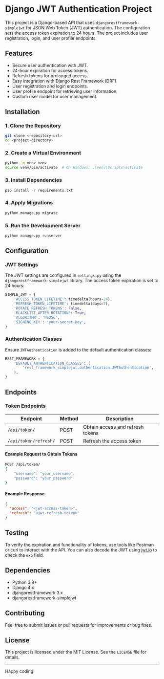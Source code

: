 # Django JWT Authentication Project

This project is a Django-based API that uses `djangorestframework-simplejwt` for JSON Web Token (JWT) authentication. The configuration sets the access token expiration to 24 hours. The project includes user registration, login, and user profile endpoints.

## Features

- Secure user authentication with JWT.
- 24-hour expiration for access tokens.
- Refresh tokens for prolonged access.
- Easy integration with Django Rest Framework (DRF).
- User registration and login endpoints.
- User profile endpoint for retrieving user information.
- Custom user model for user management.

## Installation

### 1. Clone the Repository

```bash
git clone <repository-url>
cd <project-directory>
```

### 2. Create a Virtual Environment

```bash
python -m venv venv
source venv/bin/activate  # On Windows: .\venv\Scripts\activate
```

### 3. Install Dependencies

```bash
pip install -r requirements.txt
```

### 4. Apply Migrations

```bash
python manage.py migrate
```

### 5. Run the Development Server

```bash
python manage.py runserver
```

## Configuration

### JWT Settings

The JWT settings are configured in `settings.py` using the `djangorestframework-simplejwt` library. The access token expiration is set to 24 hours:

```python
SIMPLE_JWT = {
    'ACCESS_TOKEN_LIFETIME': timedelta(hours=24),
    'REFRESH_TOKEN_LIFETIME': timedelta(days=7),
    'ROTATE_REFRESH_TOKENS': False,
    'BLACKLIST_AFTER_ROTATION': True,
    'ALGORITHM': 'HS256',
    'SIGNING_KEY': 'your-secret-key',
}
```

### Authentication Classes

Ensure `JWTAuthentication` is added to the default authentication classes:

```python
REST_FRAMEWORK = {
    'DEFAULT_AUTHENTICATION_CLASSES': (
        'rest_framework_simplejwt.authentication.JWTAuthentication',
    ),
}
```

## Endpoints

### Token Endpoints

| Endpoint              | Method | Description                      |
| --------------------- | ------ | -------------------------------- |
| `/api/token/`         | POST   | Obtain access and refresh tokens |
| `/api/token/refresh/` | POST   | Refresh the access token         |

#### Example Request to Obtain Tokens

```bash
POST /api/token/
{
    "username": "your_username",
    "password": "your_password"
}
```

#### Example Response

```json
{
  "access": "<jwt-access-token>",
  "refresh": "<jwt-refresh-token>"
}
```

## Testing

To verify the expiration and functionality of tokens, use tools like Postman or curl to interact with the API. You can also decode the JWT using [jwt.io](https://jwt.io) to check the `exp` field.

## Dependencies

- Python 3.8+
- Django 4.x
- djangorestframework 3.x
- djangorestframework-simplejwt

## Contributing

Feel free to submit issues or pull requests for improvements or bug fixes.

## License

This project is licensed under the MIT License. See the `LICENSE` file for details.

---

Happy coding!
